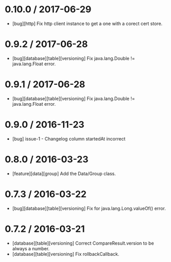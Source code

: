 
0.10.0 / 2017-06-29
==================

  * [bug][http] Fix http client instance to get a one with a corect cert store.

0.9.2 / 2017-06-28
==================

  * [bug][database][table][versioning] Fix java.lang.Double != java.lang.Float error.

0.9.1 / 2017-06-28
==================

  * [bug][database][table][versioning] Fix java.lang.Double != java.lang.Float error.

0.9.0 / 2016-11-23
==================

 * [bug] issue-1 - Changelog column startedAt incorrect

0.8.0 / 2016-03-23
==================

 * [feature][data][group] Add the Data/Group class.

0.7.3 / 2016-03-22
==================

 * [bug][database][table][versioning] Fix for java.lang.Long.valueOf() error.

0.7.2 / 2016-03-21
==================

 * [database][table][versioning] Correct CompareResult.version to be always a number.
 * [database][table][versioning] Fix rollbackCallback.
